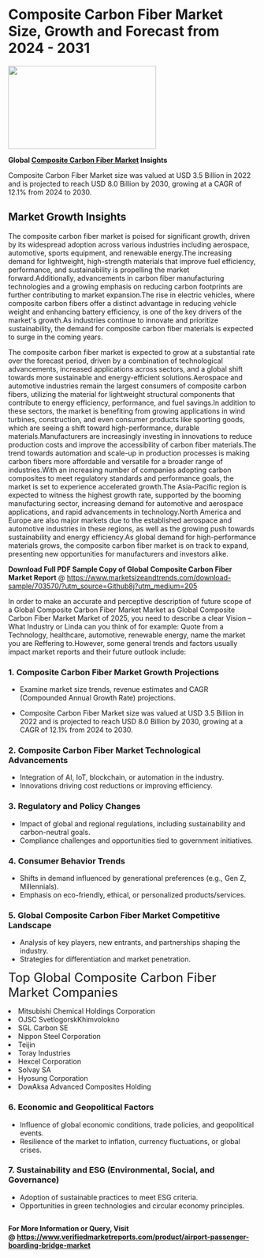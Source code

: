 <H1>Composite Carbon Fiber Market Size, Growth and Forecast from 2024 - 2031</H1><img class="aligncenter size-medium wp-image-584254" src="https://thirdeyenews.in/wp-content/uploads/2024/09/Global-Market-Research-300x168.jpeg" alt="" width="300" height="168" /><p><strong>Global&nbsp;<a href="https://www.marketsizeandtrends.com/download-sample/703570/?utm_source=Github8j?utm_medium=205">Composite Carbon Fiber Market</a> Insights</strong></p><p>Composite Carbon Fiber Market size was valued at USD 3.5 Billion in 2022 and is projected to reach USD 8.0 Billion by 2030, growing at a CAGR of 12.1% from 2024 to 2030.</p><p><h2>Market Growth Insights</h2> <p>The composite carbon fiber market is poised for significant growth, driven by its widespread adoption across various industries including aerospace, automotive, sports equipment, and renewable energy.The increasing demand for lightweight, high-strength materials that improve fuel efficiency, performance, and sustainability is propelling the market forward.Additionally, advancements in carbon fiber manufacturing technologies and a growing emphasis on reducing carbon footprints are further contributing to market expansion.The rise in electric vehicles, where composite carbon fibers offer a distinct advantage in reducing vehicle weight and enhancing battery efficiency, is one of the key drivers of the market's growth.As industries continue to innovate and prioritize sustainability, the demand for composite carbon fiber materials is expected to surge in the coming years. </p> <p>The composite carbon fiber market is expected to grow at a substantial rate over the forecast period, driven by a combination of technological advancements, increased applications across sectors, and a global shift towards more sustainable and energy-efficient solutions.Aerospace and automotive industries remain the largest consumers of composite carbon fibers, utilizing the material for lightweight structural components that contribute to energy efficiency, performance, and fuel savings.In addition to these sectors, the market is benefiting from growing applications in wind turbines, construction, and even consumer products like sporting goods, which are seeing a shift toward high-performance, durable materials.Manufacturers are increasingly investing in innovations to reduce production costs and improve the accessibility of carbon fiber materials.The trend towards automation and scale-up in production processes is making carbon fibers more affordable and versatile for a broader range of industries.With an increasing number of companies adopting carbon composites to meet regulatory standards and performance goals, the market is set to experience accelerated growth.The Asia-Pacific region is expected to witness the highest growth rate, supported by the booming manufacturing sector, increasing demand for automotive and aerospace applications, and rapid advancements in technology.North America and Europe are also major markets due to the established aerospace and automotive industries in these regions, as well as the growing push towards sustainability and energy efficiency.As global demand for high-performance materials grows, the composite carbon fiber market is on track to expand, presenting new opportunities for manufacturers and investors alike.</p><p><span class=""><strong>Download Full PDF Sample Copy of Global Composite Carbon Fiber Market Report</strong> @ <a href="https://www.marketsizeandtrends.com/download-sample/703570/?utm_source=Github8j?utm_medium=205" target="_blank">https://www.marketsizeandtrends.com/download-sample/703570/?utm_source=Github8j?utm_medium=205</a></span></p><p>In order to make an accurate and perceptive description of future scope of a Global&nbsp;Composite Carbon Fiber Market Market as Global&nbsp;Composite Carbon Fiber Market Market of 2025, you need to describe a clear Vision &ndash; What Industry or Linda can you think of for example: Quote from a Technology, healthcare, automotive, renewable energy, name the market you are Reffering to.However, some general trends and factors usually impact market reports and their future outlook include:</p><h3>1.&nbsp;<strong>Composite Carbon Fiber Market Growth Projections</strong></h3><ul><li>Examine market size trends, revenue estimates and CAGR (Compounded Annual Growth Rate) projections.</li><li><p>Composite Carbon Fiber Market size was valued at USD 3.5 Billion in 2022 and is projected to reach USD 8.0 Billion by 2030, growing at a CAGR of 12.1% from 2024 to 2030.</p></li></ul><h3>2.&nbsp;<strong>Composite Carbon Fiber Market Technological Advancements</strong></h3><ul><li>Integration of AI, IoT, blockchain, or automation in the industry.</li><li>Innovations driving cost reductions or improving efficiency.</li></ul><h3>3.&nbsp;<strong>Regulatory and Policy Changes</strong></h3><ul><li>Impact of global and regional regulations, including sustainability and carbon-neutral goals.</li><li>Compliance challenges and opportunities tied to government initiatives.</li></ul><h3>4.&nbsp;<strong>Consumer Behavior Trends</strong></h3><ul><li>Shifts in demand influenced by generational preferences (e.g., Gen Z, Millennials).</li><li>Emphasis on eco-friendly, ethical, or personalized products/services.</li></ul><h3>5.&nbsp;<strong>Global Composite Carbon Fiber Market Competitive Landscape</strong></h3><ul><li>Analysis of key players, new entrants, and partnerships shaping the industry.</li><li>Strategies for differentiation and market penetration.</li></ul><p data-pm-slice="1 1 []"><span style="color: inherit; font-family: inherit; font-size: 25px;">Top Global Composite Carbon Fiber Market Companies</span></p><div class="" data-test-id=""><p><li>Mitsubishi Chemical Holdings Corporation</li><li> OJSC SvetlogorskKhimvolokno</li><li> SGL Carbon SE</li><li> Nippon Steel Corporation</li><li> Teijin</li><li> Toray Industries</li><li> Hexcel Corporation</li><li> Solvay SA</li><li> Hyosung Corporation</li><li> DowAksa Advanced Composites Holding</li></p></div><h3>6.&nbsp;<strong>Economic and Geopolitical Factors</strong></h3><ul><li>Influence of global economic conditions, trade policies, and geopolitical events.</li><li>Resilience of the market to inflation, currency fluctuations, or global crises.</li></ul><h3>7.&nbsp;<strong>Sustainability and ESG (Environmental, Social, and Governance)</strong></h3><ul><li>Adoption of sustainable practices to meet ESG criteria.</li><li>Opportunities in green technologies and circular economy principles.</li></ul><h2><strong style="font-size: 14px;">For More Information or Query, Visit @&nbsp;</strong><a style="background-color: #ffffff; font-size: 14px;" href="https://www.marketsizeandtrends.com/report/composite-carbon-fiber-market/" target="_blank">https://www.verifiedmarketreports.com/product/airport-passenger-boarding-bridge-market</a></h2>